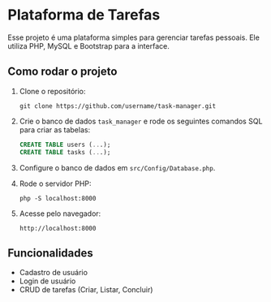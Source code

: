 # Plataforma de Tarefas

Esse projeto é uma plataforma simples para gerenciar tarefas pessoais. Ele utiliza PHP, MySQL e Bootstrap para a interface.

## Como rodar o projeto

1. Clone o repositório:
    ```
    git clone https://github.com/username/task-manager.git
    ```

2. Crie o banco de dados `task_manager` e rode os seguintes comandos SQL para criar as tabelas:
    ```sql
    CREATE TABLE users (...);
    CREATE TABLE tasks (...);
    ```

3. Configure o banco de dados em `src/Config/Database.php`.

4. Rode o servidor PHP:
    ```
    php -S localhost:8000
    ```

5. Acesse pelo navegador:
    ```
    http://localhost:8000
    ```

## Funcionalidades

- Cadastro de usuário
- Login de usuário
- CRUD de tarefas (Criar, Listar, Concluir)
